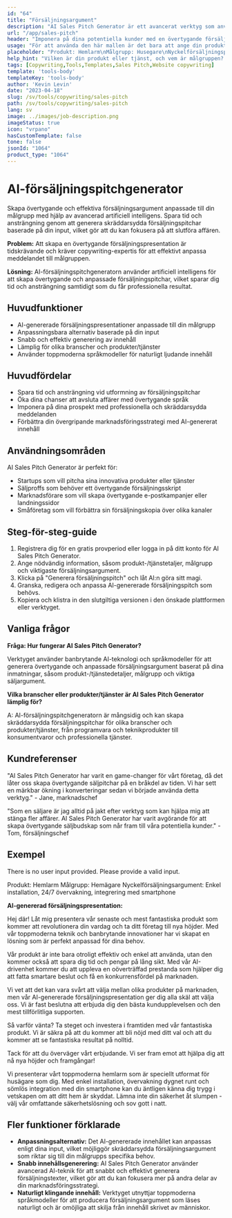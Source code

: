 ```yaml
---
id: "64"
title: "Försäljningsargument"
description: "AI Sales Pitch Generator är ett avancerat verktyg som använder artificiell intelligens för att hjälpa dig att skapa övertygande och effektiva försäljningsargument som är skräddarsydda för din målgrupp. Det sparar tid och ansträngning genom att generera anpassade försäljningsargument baserade på din input, vilket gör att du kan fokusera på att avsluta affären."
url: "/app/sales-pitch"
header: "Imponera på dina potentiella kunder med en övertygande försäljningspitch skapad av AI."
usage: "För att använda den här mallen är det bara att ange din produkt eller tjänst, målgrupp och viktiga försäljningsargument. AI-försäljningspitchgeneratorn kommer sedan att skapa en anpassad, övertygande och effektiv försäljningspitch baserat på din inmatning."
placeholder: "Produkt: Hemlarm\nMålgrupp: Husegare\nNyckelförsäljningspunkter: Enkel installation, 24/7 övervakning, smartphone-integration"
help_hint: "Vilken är din produkt eller tjänst, och vem är målgruppen? Ange några viktiga försäljningsargument, så skapar vi en övertygande säljpitch anpassad till din målgrupp."
tags: [Copywriting,Tools,Templates,Sales Pitch,Website copywriting]
template: 'tools-body'
templateKey: 'tools-body'
author: 'Kevin Levin'
date: "2023-04-18"
slug: /sv/tools/copywriting/sales-pitch
path: /sv/tools/copywriting/sales-pitch
lang: sv
image: ../images/job-description.png
imageStatus: true
icon: "vrpano"
hasCustomTemplate: false
tone: false
jsonId: "1064"
product_type: "1064"
---
```

# AI-försäljningspitchgenerator

Skapa övertygande och effektiva försäljningsargument anpassade till din målgrupp med hjälp av avancerad artificiell intelligens. Spara tid och ansträngning genom att generera skräddarsydda försäljningspitchar baserade på din input, vilket gör att du kan fokusera på att slutföra affären.

**Problem:** Att skapa en övertygande försäljningspresentation är tidskrävande och kräver copywriting-expertis för att effektivt anpassa meddelandet till målgruppen.

**Lösning:** AI-försäljningspitchgeneratorn använder artificiell intelligens för att skapa övertygande och anpassade försäljningspitchar, vilket sparar dig tid och ansträngning samtidigt som du får professionella resultat.

## Huvudfunktioner

- AI-genererade försäljningspresentationer anpassade till din målgrupp
- Anpassningsbara alternativ baserade på din input
- Snabb och effektiv generering av innehåll
- Lämplig för olika branscher och produkter/tjänster
- Använder toppmoderna språkmodeller för naturligt ljudande innehåll

## Huvudfördelar

- Spara tid och ansträngning vid utformning av försäljningspitchar
- Öka dina chanser att avsluta affärer med övertygande språk
- Imponera på dina prospekt med professionella och skräddarsydda meddelanden
- Förbättra din övergripande marknadsföringsstrategi med AI-genererat innehåll

## Användningsområden

AI Sales Pitch Generator är perfekt för:
- Startups som vill pitcha sina innovativa produkter eller tjänster
- Säljproffs som behöver ett övertygande försäljningsskript
- Marknadsförare som vill skapa övertygande e-postkampanjer eller landningssidor
- Småföretag som vill förbättra sin försäljningskopia över olika kanaler

## Steg-för-steg-guide

1. Registrera dig för en gratis provperiod eller logga in på ditt konto för AI Sales Pitch Generator.
2. Ange nödvändig information, såsom produkt-/tjänstetaljer, målgrupp och viktigaste försäljningsargument.
3. Klicka på "Generera försäljningspitch" och låt AI:n göra sitt magi.
4. Granska, redigera och anpassa AI-genererade försäljningspitch som behövs.
5. Kopiera och klistra in den slutgiltiga versionen i den önskade plattformen eller verktyget.

## Vanliga frågor

**Fråga: Hur fungerar AI Sales Pitch Generator?**

Verktyget använder banbrytande AI-teknologi och språkmodeller för att generera övertygande och anpassade försäljningsargument baserat på dina inmatningar, såsom produkt-/tjänstedetaljer, målgrupp och viktiga säljargument.

**Vilka branscher eller produkter/tjänster är AI Sales Pitch Generator lämplig för?**

A: AI-försäljningspitchgeneratorn är mångsidig och kan skapa skräddarsydda försäljningspitchar för olika branscher och produkter/tjänster, från programvara och teknikprodukter till konsumentvaror och professionella tjänster.

## Kundreferenser

"AI Sales Pitch Generator har varit en game-changer för vårt företag, då det låter oss skapa övertygande säljpitchar på en bråkdel av tiden. Vi har sett en märkbar ökning i konverteringar sedan vi började använda detta verktyg." - Jane, marknadschef

"Som en säljare är jag alltid på jakt efter verktyg som kan hjälpa mig att stänga fler affärer. AI Sales Pitch Generator har varit avgörande för att skapa övertygande säljbudskap som når fram till våra potentiella kunder." - Tom, försäljningschef

## Exempel

There is no user input provided. Please provide a valid input.

Produkt: Hemlarm
Målgrupp: Hemägare
Nyckelförsäljningsargument: Enkel installation, 24/7 övervakning, integrering med smartphone

**AI-genererad försäljningspresentation:**

Hej där! Låt mig presentera vår senaste och mest fantastiska produkt som kommer att revolutionera din vardag och ta ditt företag till nya höjder. Med vår toppmoderna teknik och banbrytande innovationer har vi skapat en lösning som är perfekt anpassad för dina behov.

Vår produkt är inte bara otroligt effektiv och enkel att använda, utan den kommer också att spara dig tid och pengar på lång sikt. Med vår AI-drivenhet kommer du att uppleva en oöverträffad prestanda som hjälper dig att fatta smartare beslut och få en konkurrensfördel på marknaden.

Vi vet att det kan vara svårt att välja mellan olika produkter på marknaden, men vår AI-genererade försäljningspresentation ger dig alla skäl att välja oss. Vi är fast beslutna att erbjuda dig den bästa kundupplevelsen och den mest tillförlitliga supporten.

Så varför vänta? Ta steget och investera i framtiden med vår fantastiska produkt. Vi är säkra på att du kommer att bli nöjd med ditt val och att du kommer att se fantastiska resultat på nolltid.

Tack för att du överväger vårt erbjudande. Vi ser fram emot att hjälpa dig att nå nya höjder och framgångar!

Vi presenterar vårt toppmoderna hemlarm som är speciellt utformat för husägare som dig. Med enkel installation, övervakning dygnet runt och sömlös integration med din smartphone kan du äntligen känna dig trygg i vetskapen om att ditt hem är skyddat. Lämna inte din säkerhet åt slumpen - välj vår omfattande säkerhetslösning och sov gott i natt.

## Fler funktioner förklarade

- **Anpassningsalternativ:** Det AI-genererade innehållet kan anpassas enligt dina input, vilket möjliggör skräddarsydda försäljningsargument som riktar sig till din målgrupps specifika behov.
- **Snabb innehållsgenerering:** AI Sales Pitch Generator använder avancerad AI-teknik för att snabbt och effektivt generera försäljningstexter, vilket gör att du kan fokusera mer på andra delar av din marknadsföringsstrategi.
- **Naturligt klingande innehåll:** Verktyget utnyttjar toppmoderna språkmodeller för att producera försäljningsargument som läses naturligt och är omöjliga att skilja från innehåll skrivet av människor.
